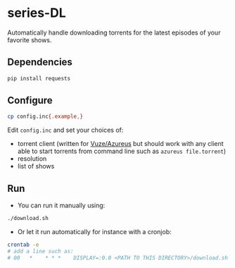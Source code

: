 # series-DL

Automatically handle downloading torrents for the latest episodes of your favorite shows.

## Dependencies

```bash
pip install requests
```

## Configure

```bash
cp config.inc{.example,}
```

Edit `config.inc` and set your choices of:
- torrent client (written for [Vuze/Azureus](http://www.vuze.com/) but should work with any client able to start torrents from command line such as `azureus file.torrent`)
- resolution
- list of shows

## Run

- You can run it manually using:

```bash
./download.sh
```

- Or let it run automatically for instance with a cronjob:

```bash
crontab -e
# add a line such as:
# 00   *    * * *    DISPLAY=:0.0 <PATH TO THIS DIRECTORY>/download.sh >> /home/roux/dev/series-DL/logDL.txt 2>&1
```

